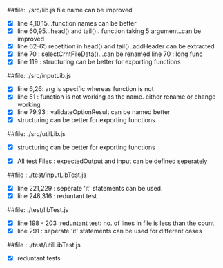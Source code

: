 ##file: ./src/lib.js
file name can be improved

- [x] line 4,10,15...function names can be better
- [x] line 60,95...head() and tail().. function taking 5 argument..can be improved
- [x] line 62-65 repetition in head() and tail()..addHeader can be extracted
- [x] line 70 : selectCrntFileData()...can be renamed
      line 70 : long func
- [x] line 119 : structuring can be better for exporting functions

##file: ./src/inputLib.js

- [x] line 6,26: arg is specific whereas function is not
- [x] line 51 : function is not working as the name. either rename or change working
- [x] line 79,93 : validateOptionResult can be named better
- [x] structuring can be better for exporting functions

##file: ./src/utilLib.js

- [x] structuring can be better for exporting functions

- [x] All test Files : expectedOutput and input can be defined seperately

##file : ./test/inputLibTest.js

- [x] line 221,229 : seperate 'it' statements can be used.
- [x] line 248,316 : reduntant test

##file: ./test/libTest.js

- [x] line 198 - 203 :reduntant test: no. of lines in file is less than the count
- [x] line 291 : seperate 'it' statements can be used for different cases

##file : ./test/utilLibTest.js

- [x] reduntant tests

